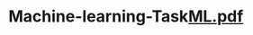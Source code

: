 # Machine-learning-Task[ML.pdf](https://github.com/maxmaxim6/Machine-learning-Task/files/8426817/ML.pdf)

